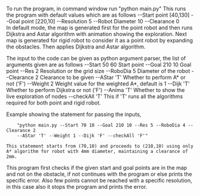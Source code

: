 To run the program, in command window run "python main.py"
This runs the program with default values which are as follows
	--Start point		[40,130]
	--Goal point		[220,10]
	--Resolution		5
	--Robot Diameter	10
	--Clearance			0	
	In default mode, the map is generated first for the point robot and then 
	runs Dijkstra and Astar algorithm with animation showing the exploration.
	Next map is generated for rigid robot to consider it as a point robot by
	expanding the obstacles. Then applies Dijkstra and Astar algorithm.

The input to the code can be given as python argument parser, the list of arguments given are as follows
	--Start			50 60			Start point 
	--Goal			210 10			Goal point
	--Res 			2				Resolution or the grid size
	--RoboDia		5				Diameter of the robot
	--Clearance		2				Clearance to be given
	--AStar 		'T'				Whether to perform A* or not ('F')
	--Weight		2				Weight value for the weighted A*, default is 1
	--Dijk 			'T'  			Whether to perform Dijkstra or not ('F')
	--Anima 		'T' 			Whether to show the live exploration of nodes
	--checkAll 		'T'  			This if 'T' runs all the algorithms required for 									both point and rigid robot.

Example showing the statement for passing the inputs,

		"python main.py --Start 70 10 --Goal 210 10 --Res 5 --RoboDia 4 --Clearance 2
		--AStar 'T' --Weight 1 --Dijk 'F' --checkAll 'F'"

	This statement starts from (70,10) and proceeds to (210,10) using only A* algorithm for robot with 4mm diameter, maintaining a clearance of 2mm.

This program first checks if the given start and goal points are in the map and not on the obstacle, if not continues with the program or else prints the specific error. Also few points cannot be reached with a specific resolution, in this case also it stops the program and prints the error.
